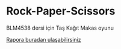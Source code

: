 # Rock-Paper-Scissors
BLM4538 dersi için Taş Kağıt Makas oyunu

[Rapora buradan ulaşabilirsiniz](https://github.com/canoztas/RockPaperScissorsGame/blob/main/19290266_blm4538_rapor.pdf)
